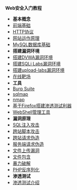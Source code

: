 **Web安全入门教程**
- **基本概念**
- [前端基础](#)
- [HTTP协议](HTTP)
- [网站运作原理](#)
- [MySQL数据库基础](#)
- **搭建漏洞环境**
- [搭建DVWA漏洞环境](setup-dvwa)
- [搭建SQLi Labs漏洞环境](setup-sqli-labs)
- [搭建upload-labs漏洞环境](setup-upload-labs)
- [在线靶场](#)
- **工具**
- [Burp Suite](#)
- [sqlmap](#)
- [nmap](#)
- [基于Firefox搭建渗透测试利器](firefox-addons-for-penetration-testing)
- [WebShell管理工具](#)
- **漏洞原理**
- [SQL注入攻击](SQLi)
- [跨站脚本攻击](XSS)
- [跨站请求伪造](CSRF)
- [服务端请求伪造](SSRF)
- [文件上传漏洞](#)
- [文件包含](#)
- [暴力破解](#)
- [PHP反序列化](#)
- **渗透测试**
- [渗透测试介绍](what-is-penetration-testing)